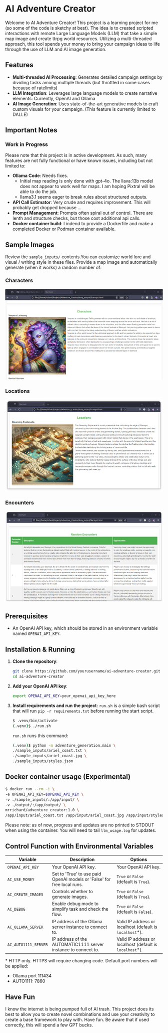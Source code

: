 # AI Adventure Creator

Welcome to AI Adventure Creator! This project is a learning project for me (so some of the code is sketchy at best). The idea is to created scripted interactions with remote Large Language Models (LLM) that take a simple map image and create ttrpg world resources. Utilizing a multi-threaded approach, this tool spends your money to bring your campaign ideas to life through the use of LLM and AI image generation.

## Features

- **Multi-threaded AI Processing**: Generates detailed campaign settings by dividing tasks among multiple threads (but throttled in some cases because of ratelimits)
- **LLM Integration**: Leverages large language models to create narrative elements: Currently, OpenAI and Ollama
- **AI Image Generation**: Uses state-of-the-art generative models to craft custom visuals for your campaign. (This feature is currently limited to DALLE)

## Important Notes

### Work in Progress

Please note that this project is in active development. As such, many features are not fully functional or have known issues, including but not limited to:

- **Ollama Code**: Needs fixes. 
    - Initial map reading is only done with gpt-4o. The llava:13b model does not appear to work well for maps. I am hoping Pixtral will be able to do the job.
    - llama3.1 seems eager to break rules about structured outputs.
- **API Call Estimator**: Very crude and requires improvement. This will probably get dropped because ...
- **Prompt Management**: Prompts often spiral out of control. There are lenth and structure checks, but those cost additional api calls.
- **Docker container build**: I indend to provide a Dockerfile and make a completed Docker or Podman container available.

## Sample Images

Review the `sample_inputs/` contents.You can customize world lore and visual / writing style in these files.
Provide a map image and automatically generate (when it works) a random number of:

### Characters

![Character Image](sample_inputs/images/characters.jpg)

### Locations

![Location Image](sample_inputs/images/locations.jpg)

### Encounters

![Encounter Image](sample_inputs/images/encounters.jpg)

## Prerequisites

- An OpenAI API key, which should be stored in an environment variable named `OPENAI_API_KEY`.

## Installation & Running

1. **Clone the repository**:
    ```bash
    git clone https://github.com/yourusername/ai-adventure-creator.git
    cd ai-adventure-creator
    ```

2. **Add your OpenAI API key**:
    ```bash
    export OPENAI_API_KEY=your_openai_api_key_here
    ```

3. **Install requirements and run the project**:
    `run.sh` is a simple bash script that will run `pip -r requirements.txt` before running the start script.
    ```bash
    $ .venv/bin/activate
    (.venv)$ ./run.sh
    ```

    `run.sh` runs this command:
    ```bash
    (.venv)$ python -m adventure_generation.main \
    ./sample_inputs/ariel_coast.txt \
    ./sample_inputs/ariel_coast.jpg \
    ./sample_inputs/styles.json
    ```

## Docker container usage (Experimental)
```bash
$ docker run --rm -i \
-e OPENAI_API_KEY=$OPENAI_API_KEY \
-v ./sample_inputs/:/app/input/ \
-v ./output/:/app/output/ \
mrrichard/adventure_creator:1.0 \
/app/input/ariel_coast.txt /app/input/ariel_coast.jpg /app/input/styles.json
```
Please note: as of now, progress and updates are no printed to STDOUT when using the container. You will need to tail `llm_usage.log` for updates.

## Control Function with Environmental Variables
| Variable                | Description                                                              | Options                                                                                 |
|------------------------|--------------------------------------------------------------------------|----------------------------------------------------------------------------------------|
| `OPENAI_API_KEY`       | Your OpenAI API key.                                                    | Your OpenAI API key.                                                                  |
| `AC_USE_MONEY`         | Set to 'True' to use paid OpenAI models or 'False' for free local runs. | `True` or `False` (default is `True`).                                               |
| `AC_CREATE_IMAGES`     | Controls whether to generate images.                                    | `True` or `False` (default is `True`).                                              |
| `AC_DEBUG`             | Enable debug mode to simplify task and check the flow.                 | `True` or `False` (default is `False`).                                             |
| `AC_OLLAMA_SERVER`     | IP address of the Ollama server instance to connect to.                | Valid IP address or localhost (default is `localhost`*).                |
| `AC_AUTO1111_SERVER`   | IP address of the AUTOMATIC1111 server instance to connect to.         | Valid IP address or localhost (default is `localhost`*).


\* HTTP only. HTTPS will require changing code. Default port numbers will be applied:
- Ollama port 111434
- AUTO1111: 7860

## Have Fun
I know the internet is being pumped full of AI trash. This project does its best to allow you to create novel combinations and use your creativity to create a base framework to play with. Have fun. Be aware that if used correctly, this will spend a few GPT bucks. 
